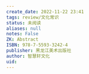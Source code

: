```yaml
---
create_date: 2022-11-22 23:41
tags: review/文化常识
status: 未阅读 
aliases: null
notes: False
ZK: Abstract
ISBN: 978-7-5593-3242-4
publisher: 黑龙江美术出版社
author: 智慧轩文化
uid: 
---
```




